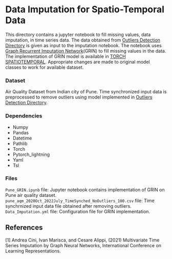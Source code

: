 # Data Imputation for Spatio-Temporal Data

This directory contains a jupyter notebook to fill missing values, data imputation, in time series data. The data obtained from [Outliers Detection Directory](https://github.com/Chetan5276/Analytics-Air-Quality-Interpolation/tree/main/Outliers%20Detection) is given as input to the imputation notebook. The notebook uses [Graph Recurrent Imputation Network](https://arxiv.org/pdf/2108.00298.pdf)(GRIN) to fill missing values in the data. The implementation of GRIN model is available in [TORCH SPATIOTEMPORAL](https://torch-spatiotemporal.readthedocs.io/en/latest/index.html). Appropriate changes are made to original model classes to work for available dataset.

### Dataset
Air Quality Dataset from Indian city of Pune. Time synchronized input data is preprocessed to remove outliers using model implemented in [Outliers Detection Directory](https://github.com/Chetan5276/Analytics-Air-Quality-Interpolation/tree/main/Outliers%20Detection).

### Dependencies
- Numpy
- Pandas
- Datetime
- Pathlib
- Torch
- Pytorch_lightning
- Yaml
- Tsl

### Files
`Pune_GRIN.ipynb` file: Jupyter notebook contains implementation of GRIN on Pune air quality dataset.\
`pune_aqm_2020Oct_2022July_TimeSynched_NoOutliers_100.csv` file: Time synchrnized input data file obtained after removing outliers.\
`Data_Imputation.yml` file: Configuration file for GRIN implementation.

## References
<a id="1">[1]</a> 
Andrea Cini, Ivan Marisca, and Cesare Alippi, (2021)
Multivariate Time Series Imputation by Graph Neural Networks,
International Conference on Learning Representations.
